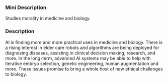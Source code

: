 ### Mini Description

Studies morality  in medicine and biology.

### Description

AI is finding more and more practical uses in medicine and biology. There is a rising interest in elder care robots and algorithms are being deployed for diagnosing diseases, assisting in clinical decision making, research, and more. In the long-term, advanced AI systems may be able to help with iterative embryo selection, genetic engineering, human augmentation and more. These issues promise to bring a whole host of new ethical challenges to biology.

